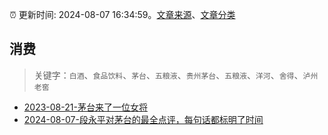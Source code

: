 :alarm_clock: 更新时间: 2024-08-07 16:34:59。[文章来源](/README.md)、[文章分类](/TAGS.md)

## 消费


> 关键字：`白酒`、`食品饮料`、`茅台`、`五粮液`、`贵州茅台`、`五粮液`、`洋河`、`舍得`、`泸州老窖`



- [2023-08-21-茅台来了一位女将](https://www.aicaijing.com.cn/article/18587) 
- [2024-08-07-段永平对茅台的最全点评，每句话都标明了时间](https://xueqiu.com/8959246745/300251304) 
